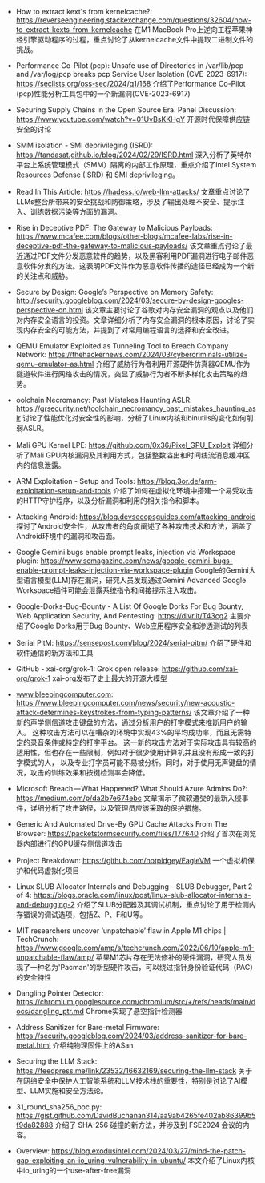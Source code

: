 * How to extract kext's from kernelcache?:
https://reverseengineering.stackexchange.com/questions/32604/how-to-extract-kexts-from-kernelcache
在M1 MacBook Pro上逆向工程苹果神经引擎驱动程序的过程，重点讨论了从kernelcache文件中提取二进制文件的挑战。

* Performance Co-Pilot (pcp): Unsafe use of Directories in /var/lib/pcp and /var/log/pcp breaks pcp Service User Isolation (CVE-2023-6917):
https://seclists.org/oss-sec/2024/q1/168
介绍了Performance Co-Pilot (pcp)性能分析工具包中的一个新漏洞(CVE-2023-6917)

* Securing Supply Chains in the Open Source Era. Panel Discussion:
https://www.youtube.com/watch?v=01UvBsKKHgY
开源时代保障供应链安全的讨论

* SMM isolation - SMI deprivileging (ISRD):
https://tandasat.github.io/blog/2024/02/29/ISRD.html
深入分析了英特尔平台上系统管理模式（SMM）隔离的内部工作原理，重点介绍了Intel System Resources Defense (ISRD) 和 SMI deprivileging。

* Read In This Article:
https://hadess.io/web-llm-attacks/
文章重点讨论了LLMs整合所带来的安全挑战和防御策略，涉及了输出处理不安全、提示注入、训练数据污染等方面的漏洞。

* Rise in Deceptive PDF: The Gateway to Malicious Payloads:
https://www.mcafee.com/blogs/other-blogs/mcafee-labs/rise-in-deceptive-pdf-the-gateway-to-malicious-payloads/
该文章重点讨论了最近通过PDF文件分发恶意软件的趋势，以及黑客利用PDF漏洞进行电子邮件恶意软件分发的方法。这表明PDF文件作为恶意软件传播的途径已经成为一个新的关注点和威胁。

* Secure by Design: Google’s Perspective on Memory Safety:
http://security.googleblog.com/2024/03/secure-by-design-googles-perspective-on.html
该文章主要讨论了谷歌对内存安全漏洞的观点以及他们对内存安全语言的投资。文章详细分析了内存安全漏洞的根本原因，讨论了实现内存安全的可能方法，并提到了对常用编程语言的选择和安全改进。

 * QEMU Emulator Exploited as Tunneling Tool to Breach Company Network:
https://thehackernews.com/2024/03/cybercriminals-utilize-qemu-emulator-as.html
介绍了威胁行为者利用开源硬件仿真器QEMU作为隧道软件进行网络攻击的情况，突显了威胁行为者不断多样化攻击策略的趋势。

* oolchain Necromancy: Past Mistakes Haunting ASLR:
https://grsecurity.net/toolchain_necromancy_past_mistakes_haunting_aslr
讨论了性能优化对安全性的影响，分析了Linux内核和binutils的变化如何削弱ASLR。

* Mali GPU Kernel LPE:
https://github.com/0x36/Pixel_GPU_Exploit
详细分析了Mali GPU内核漏洞及其利用方式，包括整数溢出和时间线流消息缓冲区内的信息泄露。

* ARM Exploitation - Setup and Tools:
https://blog.3or.de/arm-exploitation-setup-and-tools
介绍了如何在虚拟化环境中搭建一个易受攻击的HTTP守护程序，以及分析漏洞和利用的相关指令和脚本。

* Attacking Android:
https://blog.devsecopsguides.com/attacking-android
探讨了Android安全性，从攻击者的角度阐述了各种攻击技术和方法，涵盖了Android环境中的漏洞和攻击面。

* Google Gemini bugs enable prompt leaks, injection via Workspace plugin:
https://www.scmagazine.com/news/google-gemini-bugs-enable-prompt-leaks-injection-via-workspace-plugin
Google的Gemini大型语言模型(LLM)存在漏洞，研究人员发现通过Gemini Advanced Google Workspace插件可能会泄露系统指令和间接提示注入攻击。

* Google-Dorks-Bug-Bounty - A List Of Google Dorks For Bug Bounty, Web Application Security, And Pentesting:
https://dlvr.it/T43cg2
主要介绍了Google Dorks用于Bug Bounty、Web应用程序安全和渗透测试的列表

* Serial PitM:
https://sensepost.com/blog/2024/serial-pitm/
介绍了硬件和软件通信的新方法和工具

* GitHub - xai-org/grok-1: Grok open release:
https://github.com/xai-org/grok-1
xai-org发布了史上最大的开源大模型

* www.bleepingcomputer.com:
https://www.bleepingcomputer.com/news/security/new-acoustic-attack-determines-keystrokes-from-typing-patterns/
该文章介绍了一种新的声学侧信道攻击键盘的方法，通过分析用户的打字模式来推断用户的输入。
这种攻击方法可以在嘈杂的环境中实现43%的平均成功率，而且无需特定的录音条件或特定的打字平台。
这一新的攻击方法对于实际攻击具有较高的适用性，但也存在一些限制，例如对于很少使用计算机并且没有形成一致的打字模式的人，
以及专业打字员可能不易被分析。同时，对于使用无声键盘的情况，攻击的训练效果和按键检测率会降低。

* Microsoft Breach — What Happened? What Should Azure Admins Do?:
https://medium.com/p/da2b7e674ebc
文章揭示了微软遭受的最新入侵事件，详细分析了攻击路径，以及管理员应该采取的保护措施。

* Generic And Automated Drive-By GPU Cache Attacks From The Browser:
https://packetstormsecurity.com/files/177640
介绍了首次在浏览器内部进行的GPU缓存侧信道攻击

* Project Breakdown:
https://github.com/notpidgey/EagleVM
一个虚拟机保护和代码虚拟化项目

* Linux SLUB Allocator Internals and Debugging - SLUB Debugger, Part 2 of 4:
https://blogs.oracle.com/linux/post/linux-slub-allocator-internals-and-debugging-2
介绍了SLUB分配器及其调试机制，重点讨论了用于检测内存错误的调试选项，包括Z、P、F和U等。

* MIT researchers uncover ‘unpatchable’ flaw in Apple M1 chips | TechCrunch:
https://www.google.com/amp/s/techcrunch.com/2022/06/10/apple-m1-unpatchable-flaw/amp/
苹果M1芯片存在无法修补的硬件漏洞，研究人员发现了一种名为'Pacman'的新型硬件攻击，可以绕过指针身份验证代码（PAC）的安全特性

* Dangling Pointer Detector:
https://chromium.googlesource.com/chromium/src/+/refs/heads/main/docs/dangling_ptr.md
Chrome实现了悬空指针检测器

* Address Sanitizer for Bare-metal Firmware:
https://security.googleblog.com/2024/03/address-sanitizer-for-bare-metal.html
介绍纯物理固件上的ASan

* Securing the LLM Stack:
https://feedpress.me/link/23532/16632169/securing-the-llm-stack
关于在网络安全中保护人工智能系统和LLM技术栈的重要性，特别是讨论了AI模型、LLM实施和安全方法论。

* 31_round_sha256_poc.py:
https://gist.github.com/DavidBuchanan314/aa9ab4265fe402ab86399b5f9da82888
介绍了 SHA-256 碰撞的新方法，并涉及到 FSE2024 会议的内容。

* Overview:
https://blog.exodusintel.com/2024/03/27/mind-the-patch-gap-exploiting-an-io_uring-vulnerability-in-ubuntu/
本文介绍了Linux内核中io_uring的一个use-after-free漏洞
